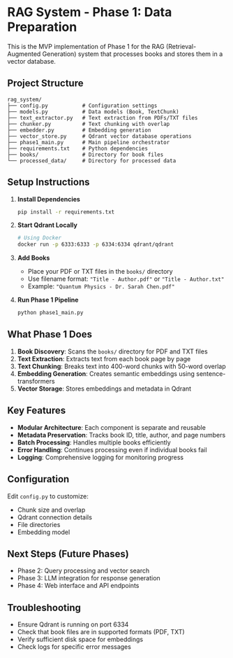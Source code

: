 # RAG System - Phase 1: Data Preparation

This is the MVP implementation of Phase 1 for the RAG (Retrieval-Augmented Generation) system that processes books and stores them in a vector database.

## Project Structure

```
rag_system/
├── config.py           # Configuration settings
├── models.py           # Data models (Book, TextChunk)
├── text_extractor.py   # Text extraction from PDFs/TXT files
├── chunker.py          # Text chunking with overlap
├── embedder.py         # Embedding generation
├── vector_store.py     # Qdrant vector database operations
├── phase1_main.py      # Main pipeline orchestrator
├── requirements.txt    # Python dependencies
├── books/              # Directory for book files
└── processed_data/     # Directory for processed data
```

## Setup Instructions

1. **Install Dependencies**
   ```bash
   pip install -r requirements.txt
   ```

2. **Start Qdrant Locally**
   ```bash
   # Using Docker
   docker run -p 6333:6333 -p 6334:6334 qdrant/qdrant
   ```

3. **Add Books**
   - Place your PDF or TXT files in the `books/` directory
   - Use filename format: `"Title - Author.pdf"` or `"Title - Author.txt"`
   - Example: `"Quantum Physics - Dr. Sarah Chen.pdf"`

4. **Run Phase 1 Pipeline**
   ```bash
   python phase1_main.py
   ```

## What Phase 1 Does

1. **Book Discovery**: Scans the `books/` directory for PDF and TXT files
2. **Text Extraction**: Extracts text from each book page by page
3. **Text Chunking**: Breaks text into 400-word chunks with 50-word overlap
4. **Embedding Generation**: Creates semantic embeddings using sentence-transformers
5. **Vector Storage**: Stores embeddings and metadata in Qdrant

## Key Features

- **Modular Architecture**: Each component is separate and reusable
- **Metadata Preservation**: Tracks book ID, title, author, and page numbers
- **Batch Processing**: Handles multiple books efficiently
- **Error Handling**: Continues processing even if individual books fail
- **Logging**: Comprehensive logging for monitoring progress

## Configuration

Edit `config.py` to customize:
- Chunk size and overlap
- Qdrant connection details
- File directories
- Embedding model

## Next Steps (Future Phases)

- Phase 2: Query processing and vector search
- Phase 3: LLM integration for response generation
- Phase 4: Web interface and API endpoints

## Troubleshooting

- Ensure Qdrant is running on port 6334
- Check that book files are in supported formats (PDF, TXT)
- Verify sufficient disk space for embeddings
- Check logs for specific error messages